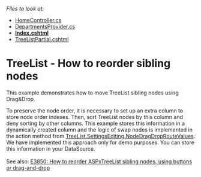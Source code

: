 <!-- default file list -->
*Files to look at*:

* [HomeController.cs](./CS/TreeList_ReorderNodes/Controllers/HomeController.cs)
* [DepartmentsProvider.cs](./CS/TreeList_ReorderNodes/Models/DepartmentsProvider.cs)
* **[Index.cshtml](./CS/TreeList_ReorderNodes/Views/Home/Index.cshtml)**
* [TreeListPartial.cshtml](./CS/TreeList_ReorderNodes/Views/Home/TreeListPartial.cshtml)
<!-- default file list end -->
# TreeList - How to reorder sibling nodes


<p>This example demonstrates how to move TreeList sibling nodes using Drag&Drop.</p>
<p>To preserve the node order, it is necessary to set up an extra column to store node order indexes. Then, sort TreeList nodes by this column and deny sorting by other columns. This example stores this information in a dynamically created column and the logic of swap nodes is implemented in the action method from <a href="https://docs.devexpress.com/AspNetMvc/DevExpress.Web.Mvc.MVCxTreeListSettingsEditing.NodeDragDropRouteValues">TreeList.SettingsEditing.NodeDragDropRouteValues</a>. We have implemented this approach only for demo purposes. You can store this information in your DataSource.<br><br>See also: <a href="https://www.devexpress.com/Support/Center/p/E3850">E3850: How to reorder ASPxTreeList sibling nodes, using buttons or drag-and-drop</a></p>

<br/>


